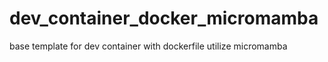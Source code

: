# dev_container_docker_micromamba
base template for dev container with dockerfile utilize micromamba
